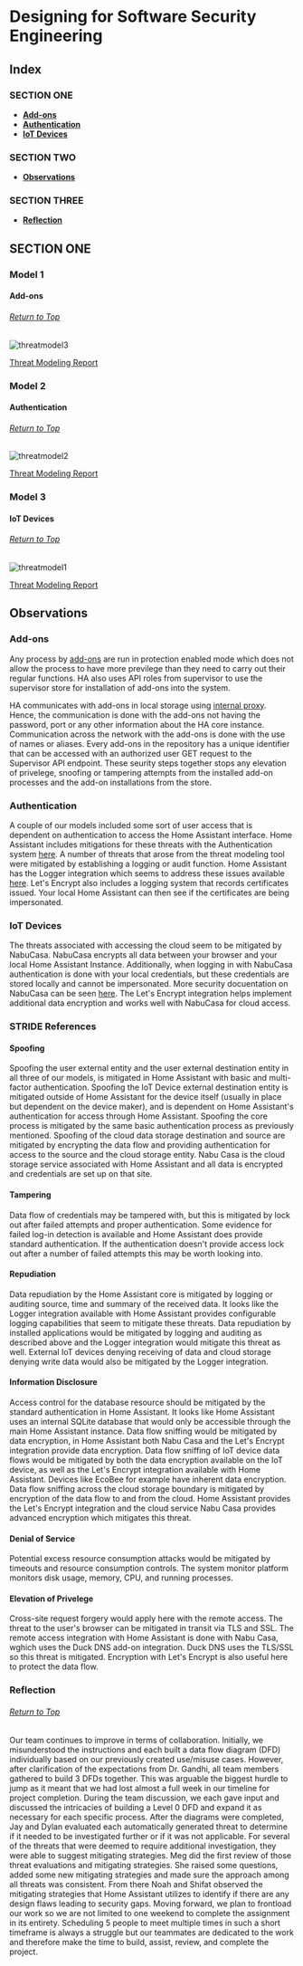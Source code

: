 # Designing for Software Security Engineering

## Index
### SECTION ONE
* **[Add-ons](#model-1)**
* **[Authentication](#model-2)**
* **[IoT Devices](#model-3)**




### SECTION TWO
* **[Observations](#observations)**

### SECTION THREE
* **[Reflection](#reflection)**

## SECTION ONE
### Model 1
#### Add-ons
###### [Return to Top](#designing-for-software-security-engineering)
![threatmodel3](https://user-images.githubusercontent.com/63809979/141689141-8ae68360-dca5-4bb3-9bac-1a12d07e1be2.PNG)

[Threat Modeling Report](https://github.com/megharris/cyberockit/blob/main/DFD%20Assignment/1.1report.pdf)

### Model 2
#### Authentication
###### [Return to Top](#designing-for-software-security-engineering)
![threatmodel2](https://user-images.githubusercontent.com/63809979/141689146-7235f9bf-ec9d-4ed8-a522-39c36cf228d9.PNG)

[Threat Modeling Report](https://github.com/megharris/cyberockit/blob/main/DFD%20Assignment/1.2report.pdf)

### Model 3
#### IoT Devices
###### [Return to Top](#designing-for-software-security-engineering)
![threatmodel1](https://user-images.githubusercontent.com/63809979/141695329-0b2bca10-5870-4c4e-af3f-e1343ce47366.PNG)

[Threat Modeling Report](https://github.com/megharris/cyberockit/blob/main/DFD%20Assignment/1.3report.pdf)


## Observations

### Add-ons 

Any process by [add-ons](https://developers.home-assistant.io/docs/add-ons/security/) are run in protection enabled mode which does not allow the process to have more previlege than they need to carry out their regular functions. HA also uses API roles from supervisor to use the supervisor store for installation of add-ons into the system.

HA communicates with add-ons in local storage using [internal proxy](https://developers.home-assistant.io/docs/add-ons/communication). Hence, the communication is done with the add-ons not having the password, port or any other information about the HA core instance. Communication across the network with the add-ons is done with the use of names or aliases. Every add-ons in the repository has a unique identifier that can be accessed with an authorized user GET request to the Supervisor API endpoint. These seurity steps together stops any elevation of privelege, snoofing or tampering attempts from the installed add-on processes and the add-on installations from the store.


### Authentication
A couple of our models included some sort of user access that is dependent on authentication to access the Home Assistant interface. Home Assistant includes mitigations for these threats with the Authentication system [here](https://www.home-assistant.io/docs/authentication/). A number of threats that arose from the threat modeling tool were mitigated by establishing a logging or audit function. Home Assistant has the Logger integration which seems to address these issues available [here](https://www.home-assistant.io/integrations/logger/). Let's Encrypt also includes a logging system that records certificates issued. Your local Home Assistant can then see if the certificates are being impersonated.

### IoT Devices
The threats associated with accessing the cloud seem to be mitigated by NabuCasa. NabuCasa encrypts all data between your browser and your local Home Assistant Instance. Additionally, when logging in with NabuCasa authentication is done with your local credentials, but these credentials are stored locally and cannot be impersonated. More security docuentation on NabuCasa can be seen [here](https://www.nabucasa.com/config/remote/). The Let's Encrypt integration helps implement additional data encryption and works well with NabuCasa for cloud access.

### STRIDE References
#### Spoofing
Spoofing the user external entity and the user external destination entity in all three of our models, is mitigated in Home Assistant with basic and multi-factor authentication. Spoofing the IoT Device external destination entity is mitigated outside of Home Assistant for the device itself (usually in place but dependent on the device maker), and is dependent on Home Assistant's authentication for access through Home Assistant. Spoofing the core process is mitigated by the same basic authentication process as previously mentioned. Spoofing of the cloud data storage destination and source are mitigated by encrypting the data flow and providing authentication for access to the source and the cloud storage entity. Nabu Casa is the cloud storage service associated with Home Assistant and all data is encrypted and credentials are set up on that site.

#### Tampering
Data flow of credentials may be tampered with, but this is mitigated by lock out after failed attempts and proper authentication. Some evidence for failed log-in detection is available and Home Assistant does provide standard authentication. If the authentication doesn't provide access lock out after a number of failed attempts this may be worth looking into. 

#### Repudiation
Data repudiation by the Home Assistant core is mitigated by logging or auditing source, time and summary of the received data. It looks like the Logger integration available with Home Assistant provides configurable logging capabilities that seem to mitigate these threats. Data repudiation by installed applications would be mitigated by logging and auditing as described above and the Logger integration would mitigate this threat as well. External IoT devices denying receiving of data and cloud storage denying write data would also be mitigated by the Logger integration. 

#### Information Disclosure
Access control for the database resource should be mitigated by the standard authentication in Home Assistant. It looks like Home Assistant uses an internal SQLite database that would only be accessible through the main Home Assistant instance. Data flow sniffing would be mitigated by data encryption, in Home Assistant both Nabu Casa and the Let's Encrypt integration provide data encryption. Data flow sniffing of IoT device data flows would be mitigated by both the data encryption available on the IoT device, as well as the Let's Encrypt integration available with Home Assistant. Devices like EcoBee for example have inherent data encryption. Data flow sniffing across the cloud storage boundary is mitigated by encryption of the data flow to and from the cloud. Home Assistant provides the Let's Encrypt integration and the cloud service Nabu Casa provides advanced encryption which mitigates this threat. 

#### Denial of Service
Potential excess resource consumption attacks would be mitigated by timeouts and resource consumption controls. The system monitor platform monitors disk usage, memory, CPU, and running processes. 

#### Elevation of Privelege
Cross-site request forgery would apply here with the remote access. The threat to the user's browser can be mitigated in transit via TLS and SSL. The remote access integration with Home Assistant is done with Nabu Casa, wghich uses the Duck DNS add-on integration. Duck DNS uses the TLS/SSL so this threat is mitigated. Encryption with Let's Encrypt is also useful here to protect the data flow.


### Reflection
###### [Return to Top](#assurance-case-for-system-security-engineering)

Our team continues to improve in terms of collaboration. Initially, we misunderstood the instructions and each built a data flow diagram (DFD) individually based on our previously created use/misuse cases. However, after clarification of the expectations from Dr. Gandhi, all team members gathered to build 3 DFDs together. This was arguable the biggest hurdle to jump as it meant that we had lost almost a full week in our timeline for project completion. During the team discussion, we each gave input and discussed the intricacies of building a Level 0 DFD and expand it as necessary for each specific process. After the diagrams were completed, Jay and Dylan evaluated each automatically generated threat to determine if it needed to be investigated further or if it was not applicable. For several of the threats that were deemed to require additional investigation, they were able to suggest mitigating strategies. Meg did the first review of those threat evaluations and mitigating strategies. She raised some questions, added some new mitigating strategies and made sure the approach among all threats was consistent. From there Noah and Shifat observed the mitigating strategies that Home Assistant utilizes to identify if there are any design flaws leading to security gaps. Moving forward, we plan to frontload our work so we are not limited to one weekend to complete the assignment in its entirety. Scheduling 5 people to meet multiple times in such a short timeframe is always a struggle but our teammates are dedicated to the work and therefore make the time to build, assist, review, and complete the project.
